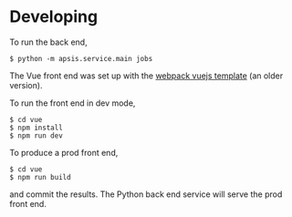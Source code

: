 # Developing

To run the back end,
```
$ python -m apsis.service.main jobs
```

The Vue front end was set up with the [webpack vuejs
template](https://vuejs-templates.github.io/webpack/) (an older version).

To run the front end in dev mode,
```
$ cd vue
$ npm install
$ npm run dev
```

To produce a prod front end, 
```
$ cd vue
$ npm run build
```
and commit the results.  The Python back end service will serve the prod front
end.

